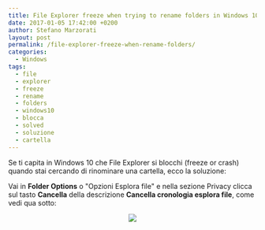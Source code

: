 ```yaml
---
title: File Explorer freeze when trying to rename folders in Windows 10
date: 2017-01-05 17:42:00 +0200
author: Stefano Marzorati
layout: post
permalink: /file-explorer-freeze-when-rename-folders/
categories:
  - Windows
tags:
  - file
  - explorer
  - freeze
  - rename
  - folders
  - windows10
  - blocca
  - solved
  - soluzione
  - cartella
---
```

Se ti capita in Windows 10 che File Explorer si blocchi (freeze or crash) quando stai cercando di rinominare una cartella, ecco la soluzione:   

Vai in **Folder Options** o "Opzioni Esplora file" e nella sezione Privacy clicca sul tasto **Cancella** della descrizione **Cancella cronologia esplora file**, come vedi qua sotto:   

<p align="center">
  <img src="https://c1.staticflickr.com/1/672/31282490554_3ca66f9f0b_o.png">
</p>